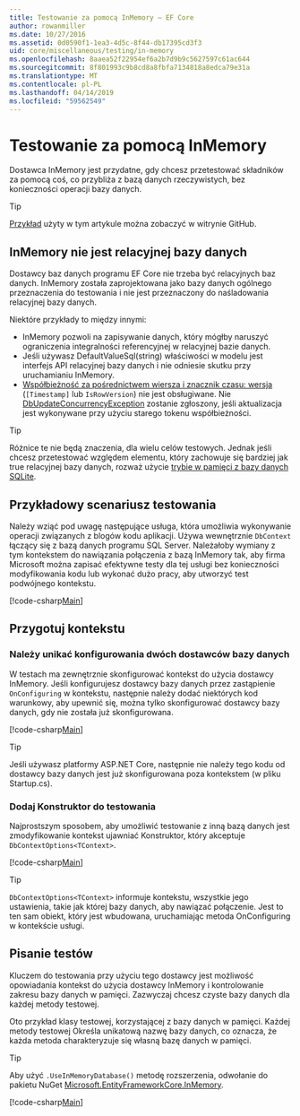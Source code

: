 ```yaml
---
title: Testowanie za pomocą InMemory — EF Core
author: rowanmiller
ms.date: 10/27/2016
ms.assetid: 0d0590f1-1ea3-4d5c-8f44-db17395cd3f3
uid: core/miscellaneous/testing/in-memory
ms.openlocfilehash: 8aaea52f22954ef6a2b7d9b9c5627597c61ac644
ms.sourcegitcommit: 8f801993c9b8cd8a8fbfa7134818a8edca79e31a
ms.translationtype: MT
ms.contentlocale: pl-PL
ms.lasthandoff: 04/14/2019
ms.locfileid: "59562549"
---
```

# <a name="testing-with-inmemory"></a>Testowanie za pomocą InMemory

Dostawca InMemory jest przydatne, gdy chcesz przetestować składników za pomocą coś, co przybliża z bazą danych rzeczywistych, bez konieczności operacji bazy danych.

> [!TIP]  
> [Przykład](https://github.com/aspnet/EntityFramework.Docs/tree/master/samples/core/Miscellaneous/Testing) użyty w tym artykule można zobaczyć w witrynie GitHub.

## <a name="inmemory-is-not-a-relational-database"></a>InMemory nie jest relacyjnej bazy danych

Dostawcy baz danych programu EF Core nie trzeba być relacyjnych baz danych. InMemory została zaprojektowana jako bazy danych ogólnego przeznaczenia do testowania i nie jest przeznaczony do naśladowania relacyjnej bazy danych.

Niektóre przykłady to między innymi:

* InMemory pozwoli na zapisywanie danych, który mógłby naruszyć ograniczenia integralności referencyjnej w relacyjnej bazie danych.
* Jeśli używasz DefaultValueSql(string) właściwości w modelu jest interfejs API relacyjnej bazy danych i nie odniesie skutku przy uruchamianiu InMemory.
* [Współbieżność za pośrednictwem wiersza i znacznik czasu: wersja](xref:core/modeling/concurrency#timestamprow-version) (`[Timestamp]` lub `IsRowVersion`) nie jest obsługiwane. Nie [DbUpdateConcurrencyException](https://docs.microsoft.com/dotnet/api/microsoft.entityframeworkcore.dbupdateconcurrencyexception) zostanie zgłoszony, jeśli aktualizacja jest wykonywane przy użyciu starego tokenu współbieżności.

> [!TIP]  
> Różnice te nie będą znaczenia, dla wielu celów testowych. Jednak jeśli chcesz przetestować względem elementu, który zachowuje się bardziej jak true relacyjnej bazy danych, rozważ użycie [trybie w pamięci z bazy danych SQLite](sqlite.md).

## <a name="example-testing-scenario"></a>Przykładowy scenariusz testowania

Należy wziąć pod uwagę następujące usługa, która umożliwia wykonywanie operacji związanych z blogów kodu aplikacji. Używa wewnętrznie `DbContext` łączący się z bazą danych programu SQL Server. Należałoby wymiany z tym kontekstem do nawiązania połączenia z bazą InMemory tak, aby firma Microsoft można zapisać efektywne testy dla tej usługi bez konieczności modyfikowania kodu lub wykonać dużo pracy, aby utworzyć test podwójnego kontekstu.

[!code-csharp[Main](../../../../samples/core/Miscellaneous/Testing/BusinessLogic/BlogService.cs)]

## <a name="get-your-context-ready"></a>Przygotuj kontekstu

### <a name="avoid-configuring-two-database-providers"></a>Należy unikać konfigurowania dwóch dostawców bazy danych

W testach ma zewnętrznie skonfigurować kontekst do użycia dostawcy InMemory. Jeśli konfigurujesz dostawcy bazy danych przez zastąpienie `OnConfiguring` w kontekstu, następnie należy dodać niektórych kod warunkowy, aby upewnić się, można tylko skonfigurować dostawcy bazy danych, gdy nie została już skonfigurowana.

[!code-csharp[Main](../../../../samples/core/Miscellaneous/Testing/BusinessLogic/BloggingContext.cs#OnConfiguring)]

> [!TIP]  
> Jeśli używasz platformy ASP.NET Core, następnie nie należy tego kodu od dostawcy bazy danych jest już skonfigurowana poza kontekstem (w pliku Startup.cs).

### <a name="add-a-constructor-for-testing"></a>Dodaj Konstruktor do testowania

Najprostszym sposobem, aby umożliwić testowanie z inną bazą danych jest zmodyfikowanie kontekst ujawniać Konstruktor, który akceptuje `DbContextOptions<TContext>`.

[!code-csharp[Main](../../../../samples/core/Miscellaneous/Testing/BusinessLogic/BloggingContext.cs#Constructors)]

> [!TIP]  
> `DbContextOptions<TContext>` informuje kontekstu, wszystkie jego ustawienia, takie jak której bazy danych, aby nawiązać połączenie. Jest to ten sam obiekt, który jest wbudowana, uruchamiając metoda OnConfiguring w kontekście usługi.

## <a name="writing-tests"></a>Pisanie testów

Kluczem do testowania przy użyciu tego dostawcy jest możliwość opowiadania kontekst do użycia dostawcy InMemory i kontrolowanie zakresu bazy danych w pamięci. Zazwyczaj chcesz czyste bazy danych dla każdej metody testowej.

Oto przykład klasy testowej, korzystającej z bazy danych w pamięci. Każdej metody testowej Określa unikatową nazwę bazy danych, co oznacza, że każda metoda charakteryzuje się własną bazę danych w pamięci.

>[!TIP]
> Aby użyć `.UseInMemoryDatabase()` metodę rozszerzenia, odwołanie do pakietu NuGet [Microsoft.EntityFrameworkCore.InMemory](https://www.nuget.org/packages/Microsoft.EntityFrameworkCore.InMemory/).

[!code-csharp[Main](../../../../samples/core/Miscellaneous/Testing/TestProject/InMemory/BlogServiceTests.cs)]

